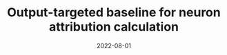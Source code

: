 ---
title: "Output-targeted baseline for neuron attribution calculation"
collection: publications
permalink: /publication/2022-output-target
date: 2022-08-01
venue: 'Image and Vision Computing'
# paperurl: '/files/pdf/research/Turning the Lights on.pdf'
link: 'https://www.sciencedirect.com/science/article/abs/pii/S0262885622001457'
paperurl: '/files/pdf/research/202208attrBase-IVC.pdf'
github: 'https://github.com/GlowingHorse/Output-Targeted-Baseline'
code: 'https://zenodo.org/badge/latestdoi/570214643'
zenodo: 'https://zenodo.org/badge/570214643.svg'
researchButton: 'https://shirui-homepage.com/research/attr-cal/'
citation: 'Rui Shi, <a href="https://li-tianxing.github.io/">Tianxing Li</a>, <a href="http://www.graco.c.u-tokyo.ac.jp/yama-lab/index.php">Yasushi Yamaguchi</a>. <i>Image and Vision Computing</i>, 2022, 124: 104516.'
---